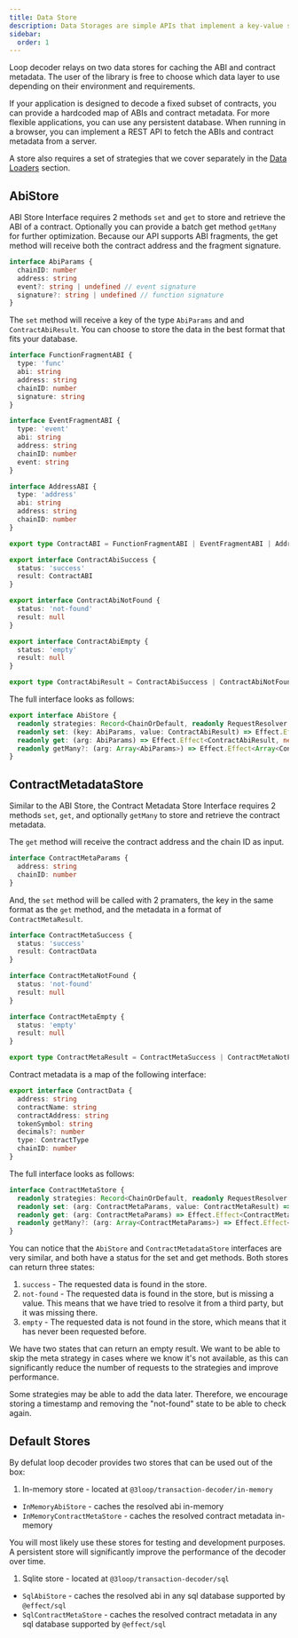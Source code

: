 ```yaml
---
title: Data Store
description: Data Storages are simple APIs that implement a key-value store for persistent cache.
sidebar:
  order: 1
---
```


Loop decoder relays on two data stores for caching the ABI and contract metadata. The user of the library is free to choose which data layer to use depending on their environment and requirements.

If your application is designed to decode a fixed subset of contracts, you can provide a hardcoded map of ABIs and contract metadata. For more flexible applications, you can use any persistent database. When running in a browser, you can implement a REST API to fetch the ABIs and contract metadata from a server.

A store also requires a set of strategies that we cover separately in the [Data Loaders](../data-loaders) section.

## AbiStore

ABI Store Interface requires 2 methods `set` and `get` to store and retrieve the ABI of a contract. Optionally you can provide a batch get method `getMany` for further optimization. Because our API supports ABI fragments, the get method will receive both the contract address and the fragment signature.

```typescript
interface AbiParams {
  chainID: number
  address: string
  event?: string | undefined // event signature
  signature?: string | undefined // function signature
}
```

The `set` method will receive a key of the type `AbiParams` and and `ContractAbiResult`. You can choose to store the data in the best format that fits your database.

```typescript
interface FunctionFragmentABI {
  type: 'func'
  abi: string
  address: string
  chainID: number
  signature: string
}

interface EventFragmentABI {
  type: 'event'
  abi: string
  address: string
  chainID: number
  event: string
}

interface AddressABI {
  type: 'address'
  abi: string
  address: string
  chainID: number
}

export type ContractABI = FunctionFragmentABI | EventFragmentABI | AddressABI

export interface ContractAbiSuccess {
  status: 'success'
  result: ContractABI
}

export interface ContractAbiNotFound {
  status: 'not-found'
  result: null
}

export interface ContractAbiEmpty {
  status: 'empty'
  result: null
}

export type ContractAbiResult = ContractAbiSuccess | ContractAbiNotFound | ContractAbiEmpty
```

The full interface looks as follows:

```typescript
export interface AbiStore {
  readonly strategies: Record<ChainOrDefault, readonly RequestResolver.RequestResolver<GetContractABIStrategy>[]>
  readonly set: (key: AbiParams, value: ContractAbiResult) => Effect.Effect<void, never>
  readonly get: (arg: AbiParams) => Effect.Effect<ContractAbiResult, never>
  readonly getMany?: (arg: Array<AbiParams>) => Effect.Effect<Array<ContractAbiResult>, never>
}
```

## ContractMetadataStore

Similar to the ABI Store, the Contract Metadata Store Interface requires 2 methods `set`, `get`, and optionally `getMany` to store and retrieve the contract metadata.

The `get` method will receive the contract address and the chain ID as input.

```typescript
interface ContractMetaParams {
  address: string
  chainID: number
}
```

And, the `set` method will be called with 2 pramaters, the key in the same format as the `get` method, and the metadata in a format of `ContractMetaResult`.

```typescript
interface ContractMetaSuccess {
  status: 'success'
  result: ContractData
}

interface ContractMetaNotFound {
  status: 'not-found'
  result: null
}

interface ContractMetaEmpty {
  status: 'empty'
  result: null
}

export type ContractMetaResult = ContractMetaSuccess | ContractMetaNotFound | ContractMetaEmpty
```

Contract metadata is a map of the following interface:

```typescript
export interface ContractData {
  address: string
  contractName: string
  contractAddress: string
  tokenSymbol: string
  decimals?: number
  type: ContractType
  chainID: number
}
```

The full interface looks as follows:

```typescript
interface ContractMetaStore {
  readonly strategies: Record<ChainOrDefault, readonly RequestResolver.RequestResolver<GetContractMetaStrategy>[]>
  readonly set: (arg: ContractMetaParams, value: ContractMetaResult) => Effect.Effect<void, never>
  readonly get: (arg: ContractMetaParams) => Effect.Effect<ContractMetaResult, never>
  readonly getMany?: (arg: Array<ContractMetaParams>) => Effect.Effect<Array<ContractMetaResult>, never>
}
```

You can notice that the `AbiStore` and `ContractMetadataStore` interfaces are very similar, and both have a status for the set and get methods. Both stores can return three states:

1.  `success` - The requested data is found in the store.
2.  `not-found` - The requested data is found in the store, but is missing a value. This means that we have tried to resolve it from a third party, but it was missing there.
3.  `empty` - The requested data is not found in the store, which means that it has never been requested before.

We have two states that can return an empty result. We want to be able to skip the meta strategy in cases where we know it's not available, as this can significantly reduce the number of requests to the strategies and improve performance.

Some strategies may be able to add the data later. Therefore, we encourage storing a timestamp and removing the "not-found" state to be able to check again.

## Default Stores

By defulat loop decoder provides two stores that can be used out of the box:

1. In-memory store - located at `@3loop/transaction-decoder/in-memory`

- `InMemoryAbiStore` - caches the resolved abi in-memory
- `InMemoryContractMetaStore` - caches the resolved contract metadata in-memory

You will most likely use these stores for testing and development purposes. A persistent store will significantly improve the performance of the decoder over time.

1. Sqlite store - located at `@3loop/transaction-decoder/sql`

- `SqlAbiStore` - caches the resolved abi in any sql database supported by `@effect/sql`
- `SqlContractMetaStore` - caches the resolved contract metadata in any sql database supported by `@effect/sql`
